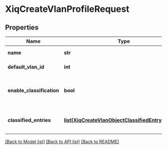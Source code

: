 # XiqCreateVlanProfileRequest

## Properties
Name | Type | Description | Notes
------------ | ------------- | ------------- | -------------
**name** | **str** | The VLAN profile name | 
**default_vlan_id** | **int** | The default VLAN ID | 
**enable_classification** | **bool** | If apply VLANs to devices using classification | 
**classified_entries** | [**list[XiqCreateVlanObjectClassifiedEntryRequest]**](XiqCreateVlanObjectClassifiedEntryRequest.md) | The VLAN object classified entries | [optional] 

[[Back to Model list]](../README.md#documentation-for-models) [[Back to API list]](../README.md#documentation-for-api-endpoints) [[Back to README]](../README.md)



